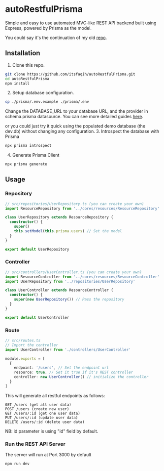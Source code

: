 # autoRestfulPrisma
Simple and easy to use automated MVC-like REST API backend built using Express, powered by Prisma as the model.

You could say it's the continuation of my old [repo](https://github.com/itsfaqih/autoRestful).

## Installation
1. Clone this repo.
```bash
git clone https://github.com/itsfaqih/autoRestfulPrisma.git
cd autoRestfulPrisma
npm install
```
2. Setup database configuration.
```bash
cp ./prisma/.env.example ./prisma/.env
```
Change the DATABASE_URL to your database URL, and the provider in schema.prisma datasource.
You can see more detailed guides [here](https://www.prisma.io/docs/reference/database-connectors/connection-urls).

or you could just try it quick using the populated demo database (the dev.db) without changing any configuration.
3. Introspect the database with Prisma
```bash
npx prisma introspect
```
4. Generate Prisma Client
```bash
npx prisma generate
```

## Usage
### Repository
```typescript
// src/repositories/UserRepository.ts (you can create your own)
import ResourceRepository from '../cores/resources/ResourceRepository' // REST boilerplate repository

class UserRepository extends ResourceRepository {
  constructor() {
    super()
    this.setModel(this.prisma.users) // Set the model
  }
}

export default UserRepository
```
### Controller
```typescript
// src/controllers/UserController.ts (you can create your own)
import ResourceController from '../cores/resources/ResourceController' // REST boilerplate controller
import UserRepository from '../repositories/UserRepository'

class UserController extends ResourceController {
  constructor() {
    super(new UserRepository()) // Pass the repository
  }
}

export default UserController
```
### Route
```typescript
// src/routes.ts
// Import the controller
import UserController from './controllers/UserController'

module.exports = [
  {
    endpoint: '/users', // Set the endpoint url
    resource: true, // Set it true if it's REST controller
    controller: new UserController() // initialize the controller
  }
]
```
This will generate all restful endpoints as follows:
```
GET /users (get all user data)
POST /users (create new user)
GET /users/:id (get one user data)
PUT /users/:id (update user data)
DELETE /users/:id (delete user data)
```
NB: id parameter is using "id" field by default.
### Run the REST API Server
The server will run at Port 3000 by default
```bash
npm run dev
```